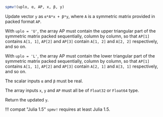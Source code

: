 ```julia
spmv!(uplo, α, AP, x, β, y)
```

Update vector `y` as `α*A*x + β*y`, where `A` is a symmetric matrix provided in packed format `AP`.

With `uplo = 'U'`, the array AP must contain the upper triangular part of the symmetric matrix packed sequentially, column by column, so that `AP[1]` contains `A[1, 1]`, `AP[2]` and `AP[3]` contain `A[1, 2]` and `A[2, 2]` respectively, and so on.

With `uplo = 'L'`, the array AP must contain the lower triangular part of the symmetric matrix packed sequentially, column by column, so that `AP[1]` contains `A[1, 1]`, `AP[2]` and `AP[3]` contain `A[2, 1]` and `A[3, 1]` respectively, and so on.

The scalar inputs `α` and `β` must be real.

The array inputs `x`, `y` and `AP` must all be of `Float32` or `Float64` type.

Return the updated `y`.

!!! compat "Julia 1.5"
    `spmv!` requires at least Julia 1.5.

